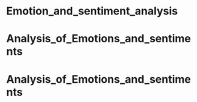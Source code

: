# Emotion_and_sentiment_analysis
# Analysis_of_Emotions_and_sentiments
# Analysis_of_Emotions_and_sentiments
